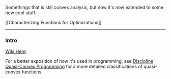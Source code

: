 Somethings that is still convex analysis, but now it's now extended to some new cool stuff. 

[[Characterizing Functions for Optimizations]]

---
### **Intro**

[Wiki Here](https://en.wikipedia.org/wiki/Quasiconvex_function). 

For a better exposition of how it's used in programming, see [Discipline Quasi-Convex Programming](https://web.stanford.edu/~boyd/papers/pdf/dqcp.pdf) for a more detailed classifications of quasi-convex functions. 
